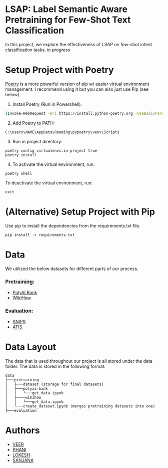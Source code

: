 # LSAP: Label Semantic Aware Pretraining for Few-Shot Text Classification
In this project, we explore the effectiveness of LSAP on few-shot intent classification tasks. *in progress*
# Setup Project with Poetry
[Poetry](https://python-poetry.org/) is a more powerful version of pip w/ easier virtual environment management. I recommend using it but you can also just use Pip (see below).
1. Install Poetry (Run in Powershell).
```bash
(Invoke-WebRequest -Uri https://install.python-poetry.org -UseBasicParsing).Content | py -
```
2. Add Poetry to PATH:
```
C:\Users\NAME\AppData\Roaming\pypoetry\venv\Scripts
```
3. Run in project directory:  
```
poetry config virtualenvs.in-project true
poetry install
```
4. To activate the virtual environment, run:  
```
poetry shell
```
To deactivate the virtual environment, run:  
```
exit
```
# (Alternative) Setup Project with Pip

Use pip to install the dependencies from the requirements.txt file.  
```
pip install -r requirements.txt
```

# Data
We utilized the below datasets for different parts of our process.

### Pretraining:
- [PolyAI Bank](https://huggingface.co/datasets/PolyAI/banking77)
- [WikiHow](https://github.com/zharry29/wikihow-intent)

### Evaluation:
- [SNIPS](https://paperswithcode.com/dataset/snips)
- [ATIS](https://github.com/yvchen/JointSLU/tree/master/data)

# Data Layout

The data that is used throughout our project is all stored under the data folder. The data is stored in the following format:
```
data
├───pretraining
│   ├───dataset (storage for final datasets)
│   ├───polyai-bank
│   │   └───get_data.ipynb
│   ├────wikihow
│   │   └───get_data.ipynb
│   └───create_dataset.ipynb (merges pretraining datasets into one)
├───evaluation
```

# Authors
- [VEER]()
- [PHANI]()
- [LOKESH]()
- [SANJANA]()
